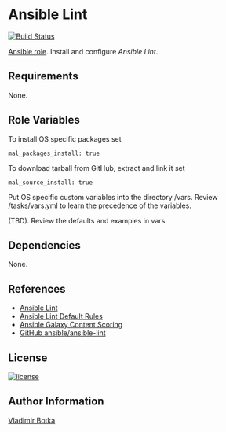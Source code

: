 Ansible Lint
============

[![Build Status](https://travis-ci.org/vbotka/ansible-lint.svg?branch=master)](https://travis-ci.org/vbotka/ansible-lint)

[Ansible role](https://galaxy.ansible.com/vbotka/ansible_lint/). Install and configure *Ansible Lint*.


Requirements
------------

None.


Role Variables
--------------

To install OS specific packages set

```
mal_packages_install: true
```

To download tarball from GitHub, extract and link it set

```
mal_source_install: true
```

Put OS specific custom variables into the directory /vars. Review /tasks/vars.yml to learn the precedence of the variables.

(TBD). Review the defaults and examples in vars.


Dependencies
------------

None.


References
----------

- [Ansible Lint](https://docs.ansible.com/ansible-lint/)
- [Ansible Lint Default Rules](https://docs.ansible.com/ansible-lint/rules/default_rules.html#default-rules)
- [Ansible Galaxy Content Scoring](https://galaxy.ansible.com/docs/contributing/content_scoring.html#syntax-score)
- [GitHub ansible/ansible-lint](https://github.com/ansible/ansible-lint)


License
-------

[![license](https://img.shields.io/badge/license-BSD-red.svg)](https://www.freebsd.org/doc/en/articles/bsdl-gpl/article.html)



Author Information
------------------

[Vladimir Botka](https://botka.link)
